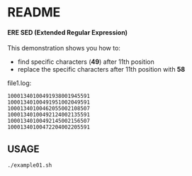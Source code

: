 # README
#### ERE SED (Extended Regular Expression)

This demonstration shows you how to:
* find specific characters (**49**) after 11th position
* replace the specific characters after 11th position with **58**

file1.log:
```
10001340100491938001945591
10001340100491951002049591
10001340100462055002108507
10001340100492124002135591
10001340100492145002156507
10001340100472204002205591
```

## USAGE
```
./example01.sh
```
